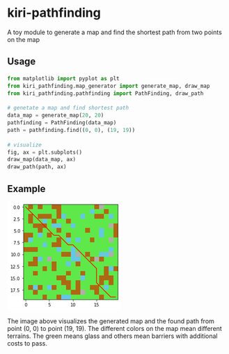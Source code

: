 # kiri-pathfinding

A toy module to generate a map and find the shortest path from two points on the map

## Usage

```python
from matplotlib import pyplot as plt
from kiri_pathfinding.map_generator import generate_map, draw_map
from kiri_pathfinding.pathfinding import PathFinding, draw_path

# genetate a map and find shortest path
data_map = generate_map(20, 20)
pathfinding = PathFinding(data_map)
path = pathfinding.find((0, 0), (19, 19))

# visualize
fig, ax = plt.subplots()
draw_map(data_map, ax)
draw_path(path, ax)
```

## Example

![example](example.png)

The image above visualizes the generated map and the found path from point (0, 0) to point (19, 19). The different colors on the map mean different terrains. The green means glass and others mean barriers with additional costs to pass.